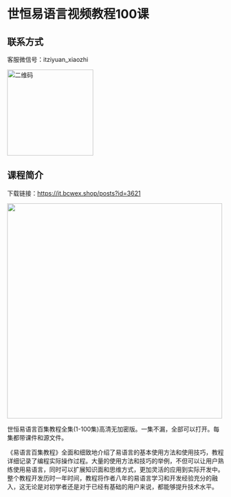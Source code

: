 # 世恒易语言视频教程100课

## 联系方式

客服微信号：itziyuan_xiaozhi

<img src="https://ziyuanyun.oss-cn-guangzhou.aliyuncs.com/common/20240614073449/666b82192834a.jpg" width="200" height="200" alt="二维码">

## 课程简介

下载链接：https://it.bcwex.shop/posts?id=3621

<img src="https://ziyuanyun.oss-cn-guangzhou.aliyuncs.com/yun/20240515185239/664493f7867e6.jpg" width="500" alt="">

  世恒易语言百集教程全集(1-100集)高清无加密版。一集不漏，全部可以打开。每集都带课件和源文件。

 《易语言百集教程》全面和细致地介绍了易语言的基本使用方法和使用技巧，教程详细记录了编程实际操作过程。大量的使用方法和技巧的举例，不但可以让用户熟练使用易语言，同时可以扩展知识面和思维方式，更加灵活的应用到实际开发中。整个教程开发历时一年时间，教程将作者八年的易语言学习和开发经验充分的融入，这无论是对初学者还是对于已经有基础的用户来说，都能够提升技术水平。

  